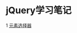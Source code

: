 # jQuery学习笔记

1 [元素选择器](https://github.com/luofengmacheng/web_learning/blob/master/jQuery/selector.md)

